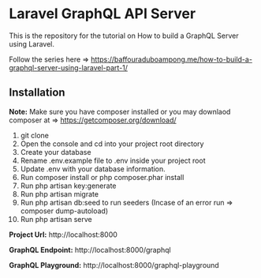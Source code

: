 # Laravel GraphQL API Server
This is the repository for the tutorial on How to build a GraphQL Server using Laravel.

Follow the series here => https://baffouraduboampong.me/how-to-build-a-graphql-server-using-laravel-part-1/

## Installation
**Note:** Make sure you have composer installed or you may downlaod composer at => https://getcomposer.org/download/

1. git clone
2. Open the console and cd into your project root directory
3. Create your database
4. Rename .env.example file to .env inside your project root
5. Update .env with your database information.
6. Run composer install or php composer.phar install
7. Run php artisan key:generate
8. Run php artisan migrate
9. Run php artisan db:seed to run seeders (Incase of an error run => composer dump-autoload)
10. Run php artisan serve

**Project Url:** http://localhost:8000

**GraphQL Endpoint:** http://localhost:8000/graphql

**GraphQL Playground:** http://localhost:8000/graphql-playground  
